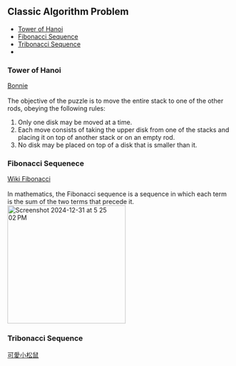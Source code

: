 ## Classic Algorithm Problem

- [Tower of Hanoi](#Tower-of-Hanoi)
- [Fibonacci Sequence](#Fibonacci-Sequence)
- [Tribonacci Sequence](#Tribonacci)
- []()
  
### Tower of Hanoi
<a href="https://youtu.be/gqTkx87r3do?si=5M43j8CH6fWyovrQ" target="_blank">Bonnie</a><br><br>
The objective of the puzzle is to move the entire stack to one of the other rods, obeying the following rules:

1. Only one disk may be moved at a time.
2. Each move consists of taking the upper disk from one of the stacks and placing it on top of another stack or on an empty rod.
3. No disk may be placed on top of a disk that is smaller than it.

### Fibonacci Sequenece
<a href="https://zh.wikipedia.org/zh-tw/%E6%96%90%E6%B3%A2%E9%82%A3%E5%A5%91" target="_blank">Wiki Fibonacci</a><br><br>
In mathematics, the Fibonacci sequence is a sequence in which each term is the sum of the two terms that precede it. 
<img width="265" alt="Screenshot 2024-12-31 at 5 25 02 PM" src="https://github.com/user-attachments/assets/a445e948-5a41-4582-9211-d92ee8700c9f" />

### Tribonacci Sequence
<a href="https://www.youtube.com/watch?v=fNFcRT7Fswc" target="_blank">可愛小松鼠</a>
